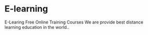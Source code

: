 # E-learning
E-Learing Free Online Training Courses  We are provide best distance learning education in the world..
